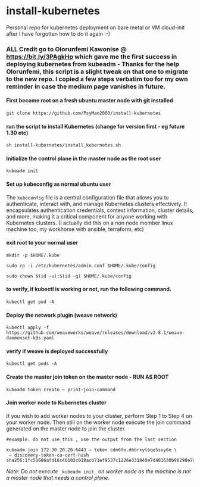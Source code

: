 # install-kubernetes
Personal repo for kubernetes deployment on bare metal or VM cloud-init after I have forgotten how to do it again :-)

### ALL Credit go to Olorunfemi Kawonise @ https://bit.ly/3PAgkHp which gave me the first success in deploying kubernetes from kubeadm - Thanks for the help Olorunfemi, this script is a slight tweak on that one to migrate to the new repo. I copied a few steps verbatim too for my own reminder in case the medium page vanishes in future.

#### First become root on a fresh ubuntu master node with git installed
```
git clone https://github.com/PsyMan2000/install-kubernetes
```
#### run the script to install Kubernetes (change for version first - eg future 1.30 etc)
```
sh install-kubernetes/install_kubernetes.sh
```

#### Initialize the control plane in the master node as the root user
```
kubeadm init
```

#### Set up kubeconfig as normal ubuntu user

The `kubeconfig` file is a central configuration file that allows you to authenticate, interact with, and manage Kubernetes clusters effectively. It encapsulates authentication credentials, context information, cluster details, and more, making it a critical component for anyone working with Kubernetes clusters. (I actually did this on a non node member linux machine too, my workhorse with ansible, terraform, etc)


#### exit root to your normal user  
 
```
mkdir -p $HOME/.kube
```
``` 
sudo cp -i /etc/kubernetes/admin.conf $HOME/.kube/config  
```
```
sudo chown $(id -u):$(id -g) $HOME/.kube/config  
```
#### to verify, if kubectl is working or not, run the following command.  
```
kubectl get pod -A
```

#### Deploy the network plugin (weave network)
```
kubectl apply -f https://github.com/weaveworks/weave/releases/download/v2.8.1/weave-daemonset-k8s.yaml  
```
#### verify if weave is deployed successfully  
```
kubectl get pods -A
```
#### Create the master join token on the master node - RUN AS ROOT
```
kubeadm token create — print-join-command
```
#### Join worker node to Kubernetes cluster

If you wish to add worker nodes to your cluster, perform Step 1 to Step 4 on your worker node. Then still on the worker node execute the join command generated on the master node to join the cluster.

``` 
#example. do not use this , use the output from the last section

kubeadm join 172.30.20.20:6443 — token cdm6fo.dhbrxyleqe5suy6e \  
 — discovery-token-ca-cert-hash sha256:1fc51686afd16c46102c018acb71ef9537c1226e331840e7d401630b96298e7d
```

_Note: Do not execute_ `_kubeadm init_` _on worker node as the machine is not a master node that needs a control plane._


